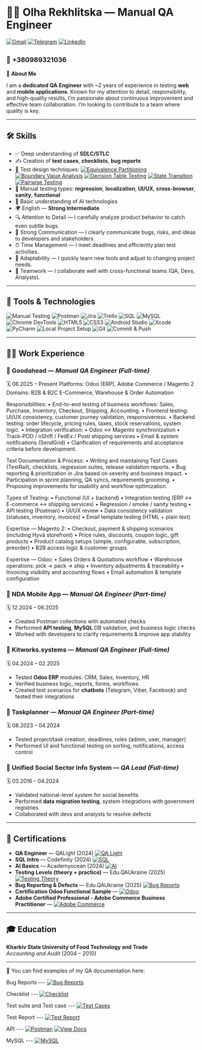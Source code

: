 # 👩‍💻 Olha Rekhlitska — Manual QA Engineer

[![Gmail](https://img.shields.io/badge/Gmail-yuwebcomp@gmail.com-D14836?style=flat&logo=gmail&logoColor=white)](mailto:yuwebcomp@gmail.com)
[![Telegram](https://img.shields.io/badge/Telegram-@olha_reh-2CA5E0?style=flat&logo=telegram&logoColor=white)](https://t.me/olha_reh)
[![LinkedIn](https://img.shields.io/badge/LinkedIn-olha--rekhlitska-0A66C2?style=flat&logo=linkedin&logoColor=white)](https://www.linkedin.com/in/olha-rekhlitska-1ba705247/)

<sub>📱 +380989321036</sub>
---

🎯 **About Me**

I am a **dedicated QA Engineer** with ~2 years of experience in testing **web** and **mobile applications**. Known for my attention to detail, responsibility, and high-quality results, I’m passionate about continuous improvement and effective team collaboration. I’m looking to contribute to a team where quality is key.

---

## 🛠️ Skills

- ✅ Deep understanding of **SDLC/STLC**
- ✍️ Creation of **test cases**, **checklists**, **bug reports**
- 🧪 Test design techniques: [![Equivalence Partitioning](https://img.shields.io/badge/Technique-Equivalence%20Partitioning-blue?logo=readthedocs)](https://github.com/Olga-QAE/Manual-QA-Engineer/blob/main/My%20resume%20and%20test%20documentation%20samples/Test%20design%20techniques/Equivalence%20Partitioning.pdf)
[![Boundary Value Analysis](https://img.shields.io/badge/Technique-Boundary%20Value%20Analysis-blueviolet?logo=readthedocs)](https://github.com/Olga-QAE/Manual-QA-Engineer/blob/main/My%20resume%20and%20test%20documentation%20samples/Test%20design%20techniques/Boundary%20Value%20Analysis.pdf)
[![Decision Table Testing](https://img.shields.io/badge/Technique-Decision%20Table%20Testing-orange?logo=readthedocs)](https://github.com/Olga-QAE/Manual-QA-Engineer/blob/main/My%20resume%20and%20test%20documentation%20samples/Test%20design%20techniques/Decision%20table.pdf)
[![State Transition](https://img.shields.io/badge/Technique-State%20Transition-green?logo=readthedocs)](https://github.com/Olga-QAE/Manual-QA-Engineer/blob/main/My%20resume%20and%20test%20documentation%20samples/Test%20design%20techniques/State%20Transition%20testing.pdf)
[![Pairwise Testing](https://img.shields.io/badge/Technique-Pairwise%20Testing-teal?logo=readthedocs)](https://github.com/Olga-QAE/Manual-QA-Engineer/blob/main/My%20resume%20and%20test%20documentation%20samples/Test%20design%20techniques/Pairwise%20testing.pdf)
- 🧷 Manual testing types: **regression**, **localization**, **UI/UX**, **cross-browser**, **sanity**, **functional**
- 🧠 Basic understanding of AI technologies
- 🌍 English — **Strong Intermediate**
- 🔍 Attention to Detail — I carefully analyze product behavior to catch even subtle bugs.
- 💬 Strong Communication — I clearly communicate bugs, risks, and ideas to developers and stakeholders.
- ⏰ Time Management — I meet deadlines and efficiently plan test activities.
- 🔄 Adaptability — I quickly learn new tools and adjust to changing project needs.
- 🤝 Teamwork — I collaborate well with cross-functional teams (QA, Devs, Analysts).
---

## 💼 Tools & Technologies

![Manual Testing](https://img.shields.io/badge/-Manual%20Testing-informational)
![Postman](https://img.shields.io/badge/-Postman-orange?logo=postman&logoColor=white)
![Jira](https://img.shields.io/badge/-Jira-0052CC?logo=jira&logoColor=white)
![Trello](https://img.shields.io/badge/-Trello-0079BF?logo=trello&logoColor=white)
![SQL](https://img.shields.io/badge/-SQL-informational)
![MySQL](https://img.shields.io/badge/-MySQL-4479A1?logo=mysql&logoColor=white)
![Chrome DevTools](https://img.shields.io/badge/-Chrome%20DevTools-lightgrey?logo=googlechrome&logoColor=white)
![HTML5](https://img.shields.io/badge/-HTML5-E34F26?logo=html5&logoColor=white)
![CSS3](https://img.shields.io/badge/-CSS3-1572B6?logo=css3&logoColor=white)
![Android Studio](https://img.shields.io/badge/-Android%20Studio-3DDC84?logo=androidstudio&logoColor=white)
![Xcode](https://img.shields.io/badge/-Xcode-1575F9?logo=xcode&logoColor=white)
![PyCharm](https://img.shields.io/badge/-PyCharm-informational?logo=jetbrains&logoColor=white)
![Local Project Setup](https://img.shields.io/badge/-Local%20Project%20Setup-informational)
![Git](https://img.shields.io/badge/-Git-informational?logo=git&logoColor=white)
![Commit & Push](https://img.shields.io/badge/-Commit%20%26%20Push-informational)

---

## 👩‍💻 Work Experience

### 🔹 Goodahead — *Manual QA Engineer (Full-time)*  
🗓️ 06.2025 – Present
Platforms: Odoo (ERP), Adobe Commerce / Magento 2
Domains: B2B & B2C E-Commerce, Warehouse & Order Automation

Responsibilities:
	•	End-to-end testing of business workflows: Sales, Purchase, Inventory, Checkout, Shipping, Accounting.
	•	Frontend testing: UI/UX consistency, customer journey validation, responsiveness.
	•	Backend testing: order lifecycle, pricing rules, taxes, stock reservations, system logic.
	•	Integration verification:
	•	Odoo ↔ Magento synchronization
	•	Track-POD / nShift / FedEx / Posti shipping services
	•	Email & system notifications (SendGrid)
	•	Clarification of requirements and acceptance criteria before development.

Test Documentation & Process:
	•	Writing and maintaining Test Cases (TestRail), checklists, regression suites, release validation reports.
	•	Bug reporting & prioritization in Jira based on severity and business impact.
	•	Participation in sprint planning, QA syncs, requirements grooming.
	•	Proposing improvements for usability and workflow optimization.

Types of Testing:
	•	Functional (UI + backend)
	•	Integration testing (ERP ↔ E-commerce ↔ shipping services)
	•	Regression / smoke / sanity testing
	•	API testing (Postman)
	•	UI/UX review
	•	Data consistency validation (statuses, inventory, invoices)
	•	Email template testing (HTML + plain text)

Expertise — Magento 2:
	•	Checkout, payment & shipping scenarios (including Hyvä storefront)
	•	Price rules, discounts, coupon logic, gift products
	•	Product catalog setups (simple, configurable, subscription, preorder)
	•	B2B access logic & customer groups

Expertise — Odoo:
	•	Sales Orders & Quotations workflow
	•	Warehouse operations: pick → pack → ship
	•	Inventory adjustments & traceability
	•	Invoicing visibility and accounting flows
	•	Email automation & template configuration


### 🔹 NDA Mobile App — *Manual QA Engineer (Part-time)*  
🗓️ 12.2024 – 06.2025  
- Created Postman collections with automated checks  
- Performed **API testing**, **MySQL** DB validation, and business logic checks  
- Worked with developers to clarify requirements & improve app stability  

### 🔹 Kitworks.systems — *Manual QA Engineer (Full-time)*  
🗓️ 04.2024 – 02.2025  
- Tested **Odoo ERP** modules: CRM, Sales, Inventory, HR  
- Verified business logic, reports, forms, workflows  
- Created test scenarios for **chatbots** (Telegram, Viber, Facebook) and tested their integrations

### 🔹 Taskplanner — *Manual QA Engineer (Part-time)*  
🗓️ 08.2023 – 04.2024  
- Tested project/task creation, deadlines, roles (admin, user, manager)  
- Performed UI and functional testing on sorting, notifications, access control  

### 🔹 Unified Social Sector Info System — *QA Lead (Full-time)*  
🗓️ 03.2016 – 04.2024  
- Validated national-level system for social benefits  
- Performed **data migration testing**, system integrations with government registries  
- Collaborated with devs and analysts to resolve defects  

---

## 📜 Certifications

- **QA Engineer** — QALight (2024)  [![QA Light](https://img.shields.io/badge/QALight-QA%20Engineer-blue?logo=googleclassroom&logoColor=white)](https://github.com/Olga-QAE/Manual-QA-Engineer/blob/main/My%20resume%20and%20test%20documentation%20samples/Certificates/QAlight.pdf)
- **SQL Intro** — Codefinity (2024)  [![SQL](https://img.shields.io/badge/Codefinity-SQL%20Basics-purple?logo=codeforces&logoColor=white)](https://github.com/Olga-QAE/Manual-QA-Engineer/blob/main/My%20resume%20and%20test%20documentation%20samples/Certificates/SQL.pdf)
- **AI Basics** — Academyocean (2024)  [![AI](https://img.shields.io/badge/Academyocean-AI%20Basics-orange?logo=openai&logoColor=white)](https://github.com/Olga-QAE/Manual-QA-Engineer/blob/main/My%20resume%20and%20test%20documentation%20samples/Certificates/AI.pdf)
- **Testing Levels (theory + practice)** — Edu.QAUkraine (2025)  [![Testing Theory](https://img.shields.io/badge/Edu.QAUkraine-Testing%20Levels-green?logo=bookstack&logoColor=white)](https://github.com/Olga-QAE/Manual-QA-Engineer/blob/main/My%20resume%20and%20test%20documentation%20samples/Certificates/%D0%9B%D0%B5%D0%BA%D1%86%D1%96%D1%8F%20_%D0%A0%D1%96%D0%B2%D0%BD%D1%96%20%D1%82%D0%B5%D1%81%D1%82%D1%83%D0%B2%D0%B0%D0%BD%D0%BD%D1%8F_.%20%D0%92%D1%96%D0%B4%20%D1%82%D0%B5%D0%BE%D1%80%D1%96%D1%97%20%D0%B4%D0%BE%20%D0%B7%D0%B0%D1%81%D1%82%D0%BE%D1%81%D1%83%D0%B2%D0%B0%D0%BD%D0%BD%D1%8F.pdf)
- **Bug Reporting & Defects** — Edu.QAUkraine (2025) [![Bug Reports](https://img.shields.io/badge/Edu.QAUkraine-Bug%20Reporting-red?logo=bugatti&logoColor=white)](https://github.com/Olga-QAE/Manual-QA-Engineer/blob/main/My%20resume%20and%20test%20documentation%20samples/Certificates/%D0%95%D1%84%D0%B5%D0%BA%D1%82%D0%B8%D0%B2%D0%BD%D0%B0%20%D1%80%D0%BE%D0%B1%D0%BE%D1%82%D0%B0%20%D0%B7%20%D0%B4%D0%B5%D1%84%D0%B5%D0%BA%D1%82%D0%B0%D0%BC%D0%B8%20%D1%82%D0%B0%20%D0%B1%D0%B0%D0%B3%20%D1%80%D0%B5%D0%BF%D0%BE%D1%80%D1%82%D0%B0%D0%BC%D0%B8.%20%D0%9B%D0%B5%D0%BA%D1%86%D1%96%D1%8F%20%D0%B7%20%D1%96%D1%81%D0%BF%D0%B8%D1%82%D0%BE%D0%BC.pdf)
- **Certification Odoo Functional Sample** — [![Odoo](https://img.shields.io/badge/Odoo-Functional%20Sample-purple?logo=odoo&logoColor=white)]([https://github.com/Olga-QAE/Manual-QA-Engineer/blob/main/My%20resume%20and%20test%20documentation%20samples/Certificates/Odoo_Functional_Certification_Sample.pdf](https://github.com/Olga-QAE/Manual-QA-Engineer/blob/main/My%20resume%20and%20test%20documentation%20samples/Certificates/Certification%20Odoo%2018%20Functional%20Certification.pdf))
- **Adobe Certified Professional - Adobe Commerce Business Practitioner** — [![Adobe Commerce](https://img.shields.io/badge/Adobe%20Commerce-Foundations%20Sample-orange?logo=adobe&logoColor=white)](https://github.com/Olga-QAE/Manual-QA-Engineer/blob/main/My%20resume%20and%20test%20documentation%20samples/Certificates/Adobe%20Certified%20Professional%20-%20Adobe%20Commerce%20Business%20Practitioner.png)

---

## 🎓 Education

**Kharkiv State University of Food Technology and Trade**  
*Accounting and Audit* (2004 – 2010)

---

📁 You can find examples of my QA documentation here: 

Bug Reports ---
[![Bug Reports](https://img.shields.io/badge/Bug%20Reports-View-red?logo=bugatti&logoColor=white)](https://github.com/Olga-QAE/Manual-QA-Engineer/tree/main/My%20resume%20and%20test%20documentation%20samples/Bug%20Reports)

Checklist --- 
[![Checklist](https://img.shields.io/badge/Checklist-View-blue?logo=files&logoColor=white)](https://github.com/Olga-QAE/Manual-QA-Engineer/tree/main/My%20resume%20and%20test%20documentation%20samples/Checklist)

Test suite and Test case --- 
[![Test Cases](https://img.shields.io/badge/Test%20Cases-View-green?logo=files&logoColor=white)](https://github.com/Olga-QAE/Manual-QA-Engineer/tree/main/My%20resume%20and%20test%20documentation%20samples/Test%20suite%20and%20Test%20case)

Test Report --- 
[![Test Report](https://img.shields.io/badge/Test%20Report-View-blue?logo=files&logoColor=white)](https://github.com/Olga-QAE/Manual-QA-Engineer/tree/main/My%20resume%20and%20test%20documentation%20samples/QA%20Test%20Report%20)

API ---
[![Postman](https://img.shields.io/badge/Postman%20Collection-Download-orange?logo=postman&logoColor=white)](https://github.com/Olga-QAE/Manual-QA-Engineer/tree/main/My%20resume%20and%20test%20documentation%20samples/API) [![View Docs](https://img.shields.io/badge/View-Postman%20Docs-blue?logo=postman&logoColor=white)](https://dmytro-rekhlitskyi.postman.co/documentation/29119710-9bf174a6-69a2-42d7-84cb-dfc028deb93f/publish?workspaceId=3635d79f-a8eb-4db1-8677-145700f4c962#seo)

MySQL --- 
[![MySQL](https://img.shields.io/badge/MySQL%20Queries-SQL-blue?logo=mysql&logoColor=white)](https://github.com/Olga-QAE/Manual-QA-Engineer/blob/main/My%20resume%20and%20test%20documentation%20samples/MySQL/user_tab.sql)




